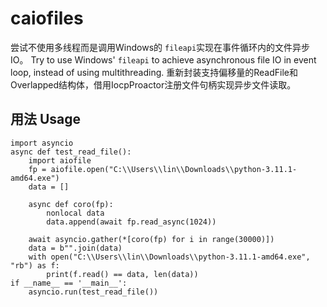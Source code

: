 # caiofiles

尝试不使用多线程而是调用Windows的 `fileapi`实现在事件循环内的文件异步IO。
Try to use Windows' `fileapi` to  achieve asynchronous file IO in event loop, instead of using multithreading.
重新封装支持偏移量的ReadFile和Overlapped结构体，借用IocpProactor注册文件句柄实现异步文件读取。

## 用法 Usage
    import asyncio
    async def test_read_file():
        import aiofile
        fp = aiofile.open("C:\\Users\\lin\\Downloads\\python-3.11.1-amd64.exe")
        data = []
        
        async def coro(fp):
            nonlocal data
            data.append(await fp.read_async(1024))
        
        await asyncio.gather(*[coro(fp) for i in range(30000)])
        data = b"".join(data)
        with open("C:\\Users\\lin\\Downloads\\python-3.11.1-amd64.exe", "rb") as f:
            print(f.read() == data, len(data))
    if __name__ == '__main__':
        asyncio.run(test_read_file())